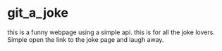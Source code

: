 # git_a_joke
this is a funny webpage using a simple api. this is for all the joke lovers. Simple open the link to the joke page and laugh away.
